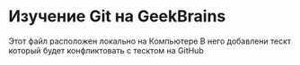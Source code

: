 # Изучение Git на GeekBrains

Этот файл расположен локально на Компьютере
В него добавлени тескт который будет конфликтовать с тесктом на GitHub